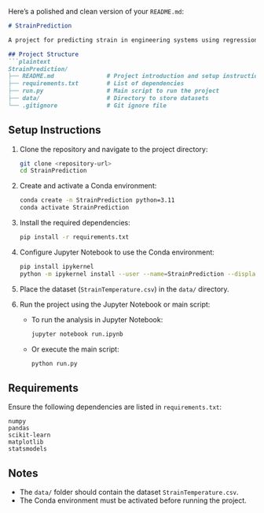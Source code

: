 Here’s a polished and clean version of your `README.md`:

```markdown
# StrainPrediction

A project for predicting strain in engineering systems using regression and time-series analysis.

## Project Structure
```plaintext
StrainPrediction/
├── README.md               # Project introduction and setup instructions
├── requirements.txt        # List of dependencies
├── run.py                  # Main script to run the project
├── data/                   # Directory to store datasets
└── .gitignore              # Git ignore file
```

## Setup Instructions

1. Clone the repository and navigate to the project directory:
   ```bash
   git clone <repository-url>
   cd StrainPrediction
   ```

2. Create and activate a Conda environment:
   ```bash
   conda create -n StrainPrediction python=3.11
   conda activate StrainPrediction
   ```

3. Install the required dependencies:
   ```bash
   pip install -r requirements.txt
   ```

4. Configure Jupyter Notebook to use the Conda environment:
   ```bash
   pip install ipykernel
   python -m ipykernel install --user --name=StrainPrediction --display-name "Python (StrainPrediction)"
   ```

5. Place the dataset (`StrainTemperature.csv`) in the `data/` directory.

6. Run the project using the Jupyter Notebook or main script:
   - To run the analysis in Jupyter Notebook:
     ```bash
     jupyter notebook run.ipynb
     ```
   - Or execute the main script:
     ```bash
     python run.py
     ```

## Requirements

Ensure the following dependencies are listed in `requirements.txt`:
```plaintext
numpy
pandas
scikit-learn
matplotlib
statsmodels
```

## Notes
- The `data/` folder should contain the dataset `StrainTemperature.csv`.
- The Conda environment must be activated before running the project.
